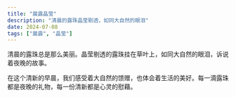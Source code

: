 ```yaml
---
title: "晨露晶莹"
description: "清晨的露珠晶莹剔透，如同大自然的眼泪"
date: 2024-07-08
tags: ["晨露", "晶莹"]
---
```


清晨的露珠总是那么美丽。晶莹剔透的露珠挂在草叶上，如同大自然的眼泪，诉说着夜晚的故事。

在这个清新的早晨，我们感受着大自然的馈赠，也体会着生活的美好。每一滴露珠都是夜晚的礼物，每一份清新都是心灵的慰藉。
